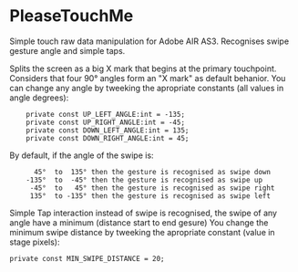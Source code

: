 # PleaseTouchMe
Simple touch raw data manipulation for Adobe AIR AS3. Recognises swipe gesture angle and simple taps.

Splits the screen as a big X mark that begins at the primary touchpoint.
Considers that four 90° angles form an "X mark" as default behanior.
You can change any angle by tweeking the apropriate constants (all values in angle degrees): 
	
		private const UP_LEFT_ANGLE:int = -135;
		private const UP_RIGHT_ANGLE:int = -45;
		private const DOWN_LEFT_ANGLE:int = 135;
		private const DOWN_RIGHT_ANGLE:int = 45;

By default, if the angle of the swipe is:

		  45°  to  135° then the gesture is recognised as swipe down 
		-135°  to  -45° then the gesture is recognised as swipe up
		 -45°  to   45° then the gesture is recognised as swipe right
		 135°  to -135° then the gesture is recognised as swipe left
	 
 Simple Tap interaction instead of swipe is recognised, the swipe of any angle have a minimum (distance start to end gesure)
 You change the minimum swipe distance by tweeking the apropriate constant (value in stage pixels):

	private const MIN_SWIPE_DISTANCE = 20;

